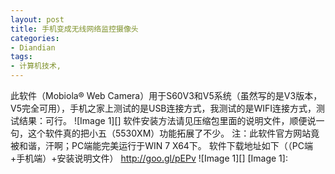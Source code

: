 ```yaml
---
layout: post
title: 手机变成无线网络监控摄像头
categories:
- Diandian
tags:
- 计算机技术, 
---
```

此软件（Mobiola® Web Camera）用于S60V3和V5系统（虽然写的是V3版本，V5完全可用），手机之家上测试的是USB连接方式，我测试的是WIFI连接方式，测试结果：可行。 !\[Image 1\]\[\] 软件安装方法请见压缩包里面的说明文件，顺便说一句，这个软件真的把小五（5530XM）功能拓展了不少。 注：此软件官方网站竟被和谐，汗啊；PC端能完美运行于WIN 7 X64下。 软件下载地址如下（（PC端+手机端）+安装说明文件） http://goo.gl/pEPv !\[Image 1\]\[\] \[Image 1\]: